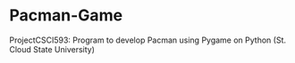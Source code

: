 # Pacman-Game
ProjectCSCI593: Program to develop Pacman using Pygame  on Python (St. Cloud State University)
